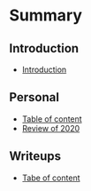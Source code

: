 # Summary

## Introduction

* [Introduction](README.md)

## Personal

* [Table of content](personal-content.md)
* [Review of 2020](review-2020.md)


## Writeups

* [Tabe of content](writeup-content.md)